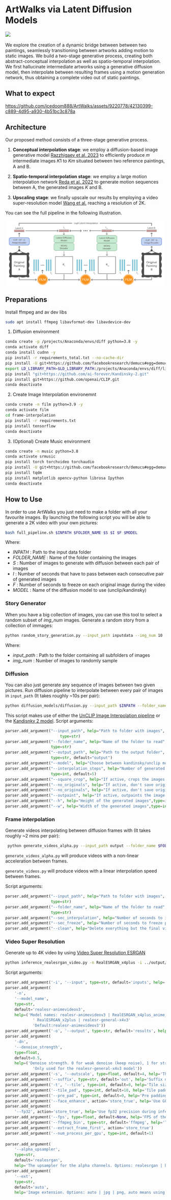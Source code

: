 # ArtWalks via Latent Diffusion Models

![](assets/teaser_final.png)

We explore the creation of a dynamic bridge between between two paintings, seamlessly transitioning between artworks adding motion to static images. We build a two-stage generative process, creating both abstract-conceptual interpolation as well as spatio-temporal interpolation. We first hallucinate intermediate artworks using a generative diffusion model, then interpolate between resulting frames using a motion generation network, thus obtaining a complete video out of static paintings.

## What to expect

https://github.com/icedoom888/ArtWalks/assets/9220778/42130399-c889-4d95-a930-4b51bc3c878a

## Architecture

Our proposed method consists of a three-stage generative process.

1. **Conceptual interpolation stage**: we employ a diffusion-based image generative model [Razzhigaev et al. 2023](https://github.com/ai-forever/Kandinsky-2) to efficiently produce 𝑚 intermediate images 𝐾1 to 𝐾𝑚 situated between two reference paintings, A and B.

2. **Spatio-temporal interpolation stage**: we employ a large motion interpolation network [Reda et al. 2022](https://github.com/google-research/frame-interpolation) to generate motion sequences between A, the generated images 𝐾 and B.
    
3. **Upscaling stage**: we finally upscale our results by employing a video super-resolution model [Wang et al.](https://github.com/saba99/Video-Super-Resolution-ESRGAN) reaching a resolution of 2K. 

You can see the full pipeline in the following illustration.

![](assets/pipeline_final.png)



## Preparations

Install ffmpeg and av dev libs

```bash
sudo apt install ffmpeg libavformat-dev libavdevice-dev
```


1. Diffusion environment
```bash
conda create -p /projects/Anaconda/envs/diff python=3.8 -y
conda activate diff
conda install cudnn -y
pip install -r requirements_total.txt --no-cache-dir
pip install -U git+https://github.com/facebookresearch/demucs#egg=demucs
export LD_LIBRARY_PATH=$LD_LIBRARY_PATH:/projects/Anaconda/envs/diff/lib/python3.8/site-packages/tensorrt_libs
pip install "git+https://github.com/ai-forever/Kandinsky-2.git"
pip install git+https://github.com/openai/CLIP.git
conda deactivate
```

2. Create Image Interpolation environemnt
```bash
conda create -n film python=3.9 -y
conda activate film
cd frame-interpolation
pip install -r requirements.txt
pip install tensorflow
conda deactivate
```

3. (Optional) Create Music environment
```bash
conda create -n music python=3.8
conda activate srmusic
pip install torch torchvideo torchaudio
pip install -U git+https://github.com/facebookresearch/demucs#egg=demucs
pip install tqdm
pip install matplotlib opencv-python librosa Ipython
conda deactivate
```


## How to Use

In order to use ArtWalks you just need to make a folder with all your favourite images.
By launching the following script you will be able to generate a 2K video with your own pictures:

```bash
bash full_pipeline.sh $INPATH $FOLDER_NAME $S $I $F $MODEL
```
Where:
 - *INPATH* : Path to the input data folder
 - *FOLDER_NAME* : Name of the folder containing the images
 - *S* : Number of images to generate with diffusion between each pair of images
 - *I* : Number of seconds that have to pass between each consecutive pair of generated images
 - *F* : Number of seconds to freeze on each original image during the video 
 - *MODEL* : Name of the diffusion model to use (unclip/kandinsky)

### Story Generator

When you have a big collection of images, you can use this tool to select a random subset of *img_num* images. 
Generate a random story from a collection of immages:

```bash
python random_story_generation.py --input_path inputdata --img_num 10
```
Where:
 - *input_path* : Path to the folder containing all subfolders of images
 - *img_num* : Number of images to randomly sample
 
### Diffusion 

You can also just generate any sequence of images between two given pictures.
Run diffusion pipeline to interpolate between every pair of images in `input_path` (It takes roughly ~10s per pair):

```bash
python diffusion_models/diffusion.py --input_path $INPATH --folder_name $FOLDER_NAME --output_path $OUTPATH --model $M --interpolation_steps $S --outpaint 
```

This script makes use of either the [UnCLIP Image Interpolation pipeline](https://github.com/huggingface/diffusers/tree/main/examples/community#unclip-image-interpolation-pipeline) or the [Kandisnky 2 model](https://github.com/ai-forever/Kandinsky-2).
Script arguments:
```python
parser.add_argument("--input_path", help="Path to folder with images",
                        type=str)
parser.add_argument("--folder_name", help="Name of the folder to read",
                    type=str)
parser.add_argument("--output_path", help="Path to the output folder",
                    type=str, default="output")
parser.add_argument("--model", help="Choose between kandinsky/unclip model", type=str, default='unclip')
parser.add_argument("--interpolation_steps", help="Number of generated frames between a pair of images",
                    type=int, default=5)
parser.add_argument("--square_crop", help="If active, crops the images in a square.", action="store_true")
parser.add_argument("--no_originals", help="If active, don't save original images.", action="store_true")
parser.add_argument("--no_originals", help="If active, don't save original images.", action="store_true")
parser.add_argument("--outpaint", help="If active, outpaints the image using generative model.", action="store_true")
parser.add_argument("--h", help="Height of the generated images",type=int, default=720)
parser.add_argument("--w", help="Width of the generated images",type=int, default=1280)

```

### Frame interpolation

Generate videos interpolating between diffusion frames with (It takes roughly ~2 mins per pair):
``` bash
 python generate_videos_alpha.py --input_path output --folder_name $FOLDER_NAME --sec_interpolation $I --sec_freeze $F --clean
```

```generate_videos_alpha.py``` will produce videos with a non-linear acceleration between frames. 

```generate_videos.py``` will produce videos with a linear interpolation speed between frames.

Script arguments:
```python
parser.add_argument("--input_path", help="Path to folder with images", default='output',
                    type=str)
parser.add_argument("--folder_name", help="Name of the folder to read",
                    type=str)
parser.add_argument("--sec_interpolation", help="Number of seconds to interpolate between images", type=int, default=10)
parser.add_argument("--sec_freeze", help="Number of seconds to freeze per original image", type=int, default=20)
parser.add_argument("--clean", help="Delete everything but the final video", action='store_true')
```

### Video Super Resolution
Generate up to 4K video by using [Video Super Resolution ESRGAN](https://github.com/saba99/Video-Super-Resolution-ESRGAN/tree/master)

```bash
python inference_realesrgan_video.py -n RealESRGAN_x4plus -i ../output/$FOLDER_NAME/final_video.mp4 -o ../output/$FOLDER_NAME/ -s $sr
```

Script arguments:
```python
parser.add_argument('-i', '--input', type=str, default='inputs', help='Input video, image or folder')
parser.add_argument(
    '-n',
    '--model_name',
    type=str,
    default='realesr-animevideov3',
    help=('Model names: realesr-animevideov3 | RealESRGAN_x4plus_anime_6B | RealESRGAN_x4plus | RealESRNet_x4plus |'
            ' RealESRGAN_x2plus | realesr-general-x4v3'
            'Default:realesr-animevideov3'))
parser.add_argument('-o', '--output', type=str, default='results', help='Output folder')
parser.add_argument(
    '-dn',
    '--denoise_strength',
    type=float,
    default=0.5,
    help=('Denoise strength. 0 for weak denoise (keep noise), 1 for strong denoise ability. '
            'Only used for the realesr-general-x4v3 model'))
parser.add_argument('-s', '--outscale', type=float, default=4, help='The final upsampling scale of the image')
parser.add_argument('--suffix', type=str, default='out', help='Suffix of the restored video')
parser.add_argument('-t', '--tile', type=int, default=0, help='Tile size, 0 for no tile during testing')
parser.add_argument('--tile_pad', type=int, default=10, help='Tile padding')
parser.add_argument('--pre_pad', type=int, default=0, help='Pre padding size at each border')
parser.add_argument('--face_enhance', action='store_true', help='Use GFPGAN to enhance face')
parser.add_argument(
    '--fp32', action='store_true', help='Use fp32 precision during inference. Default: fp16 (half precision).')
parser.add_argument('--fps', type=float, default=None, help='FPS of the output video')
parser.add_argument('--ffmpeg_bin', type=str, default='ffmpeg', help='The path to ffmpeg')
parser.add_argument('--extract_frame_first', action='store_true')
parser.add_argument('--num_process_per_gpu', type=int, default=1)

parser.add_argument(
    '--alpha_upsampler',
    type=str,
    default='realesrgan',
    help='The upsampler for the alpha channels. Options: realesrgan | bicubic')
parser.add_argument(
    '--ext',
    type=str,
    default='auto',
    help='Image extension. Options: auto | jpg | png, auto means using the same extension as inputs')
```
